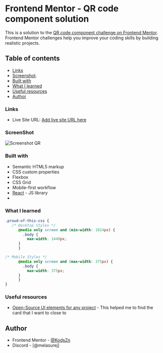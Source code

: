 # Frontend Mentor - QR code component solution

This is a solution to the [QR code component challenge on Frontend Mentor](https://www.frontendmentor.io/challenges/qr-code-component-iux_sIO_H). Frontend Mentor challenges help you improve your coding skills by building realistic projects. 

## Table of contents

  - [Links](#links)
  - [Screenshot](#ScreenShot).
  - [Built with](#built-with)
  - [What I learned](#what-i-learned)
  - [Useful resources](#useful-resources)
- [Author](#author)

### Links
- Live Site URL: [Add live site URL here]([https://your-live-site-url.com](https://tubular-douhua-a7d38e.netlify.app))
### ScreenShot
![Screenshot QR](https://github.com/KodsZn/the-QR-code-component/assets/139270026/942ac198-7cba-4cc0-8fc7-df9024ccfc10)

### Built with

- Semantic HTML5 markup
- CSS custom properties
- Flexbox
- CSS Grid
- Mobile-first workflow
- [React](https://reactjs.org/) - JS library
-
### What I learned
```css
.proud-of-this-css {
   /* Desktop Styles */
      @media only screen and (min-width: 1024px) {
        .body {
          max-width: 1440px;
      }
      }

/* Mobile Styles */
      @media only screen and (max-width: 375px) {
        .body {
          max-width: 375px;
      }
      }
}
```

### Useful resources

- [Open-Source UI elements for any project](https://uiverse.io) - This helped me to find the card that I want to close to


## Author

- Frontend Mentor - [@KodsZn](https://www.frontendmentor.io/profile/KodsZn)
- Discord - [@melasurej]

